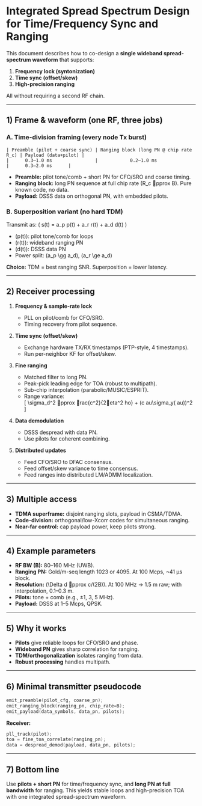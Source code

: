 # Integrated Spread Spectrum Design for Time/Frequency Sync and Ranging

This document describes how to co-design a **single wideband spread-spectrum waveform** that supports:  
1. **Frequency lock (syntonization)**  
2. **Time sync (offset/skew)**  
3. **High-precision ranging**  

All without requiring a second RF chain.

---

## 1) Frame & waveform (one RF, three jobs)

### A. Time-division framing (every node Tx burst)
```
| Preamble (pilot + coarse sync) | Ranging block (long PN @ chip rate R_c) | Payload (data+pilot) |
|      0.3–1.0 ms                |            0.2–1.0 ms                   |      0.3–2.0 ms      |
```
- **Preamble:** pilot tone/comb + short PN for CFO/SRO and coarse timing.  
- **Ranging block:** long PN sequence at full chip rate \(R_c pprox B\). Pure known code, no data.  
- **Payload:** DSSS data on orthogonal PN, with embedded pilots.

### B. Superposition variant (no hard TDM)
Transmit as:
\(
s(t) = a_p p(t) + a_r r(t) + a_d d(t)
\)
- \(p(t)\): pilot tone/comb for loops  
- \(r(t)\): wideband ranging PN  
- \(d(t)\): DSSS data PN  
- Power split: \(a_p \gg a_d\), \(a_r \ge a_d\)

**Choice:** TDM = best ranging SNR. Superposition = lower latency.

---

## 2) Receiver processing

1. **Frequency & sample-rate lock**
   - PLL on pilot/comb for CFO/SRO.  
   - Timing recovery from pilot sequence.

2. **Time sync (offset/skew)**
   - Exchange hardware TX/RX timestamps (PTP-style, 4 timestamps).  
   - Run per-neighbor KF for offset/skew.

3. **Fine ranging**
   - Matched filter to long PN.  
   - Peak-pick leading edge for TOA (robust to multipath).  
   - Sub-chip interpolation (parabolic/MUSIC/ESPRIT).  
   - Range variance:  
   \[
   \sigma_d^2 pprox rac{c^2}{2eta^2ho} + (c	au\sigma_y(	au))^2
   \]

4. **Data demodulation**
   - DSSS despread with data PN.  
   - Use pilots for coherent combining.

5. **Distributed updates**
   - Feed CFO/SRO to DFAC consensus.  
   - Feed offset/skew variance to time consensus.  
   - Feed ranges into distributed LM/ADMM localization.

---

## 3) Multiple access

- **TDMA superframe:** disjoint ranging slots, payload in CSMA/TDMA.  
- **Code-division:** orthogonal/low-Xcorr codes for simultaneous ranging.  
- **Near-far control:** cap payload power, keep pilots strong.

---

## 4) Example parameters

- **RF BW \(B\):** 80–160 MHz (UWB).  
- **Ranging PN:** Gold/m-seq length 1023 or 4095. At 100 Mcps, ~41 µs block.  
- **Resolution:** \(\Delta d pprox c/(2B)\). At 100 MHz → 1.5 m raw; with interpolation, 0.1–0.3 m.  
- **Pilots:** tone + comb (e.g., ±1, 3, 5 MHz).  
- **Payload:** DSSS at 1–5 Mcps, QPSK.

---

## 5) Why it works

- **Pilots** give reliable loops for CFO/SRO and phase.  
- **Wideband PN** gives sharp correlation for ranging.  
- **TDM/orthogonalization** isolates ranging from data.  
- **Robust processing** handles multipath.

---

## 6) Minimal transmitter pseudocode

```c
emit_preamble(pilot_cfg, coarse_pn);
emit_ranging_block(ranging_pn, chip_rate=B);
emit_payload(data_symbols, data_pn, pilots);
```

**Receiver:**
```c
pll_track(pilot);
toa = fine_toa_correlate(ranging_pn);
data = despread_demod(payload, data_pn, pilots);
```

---

## 7) Bottom line

Use **pilots + short PN** for time/frequency sync, and **long PN at full bandwidth** for ranging. This yields stable loops and high-precision TOA with one integrated spread-spectrum waveform.
